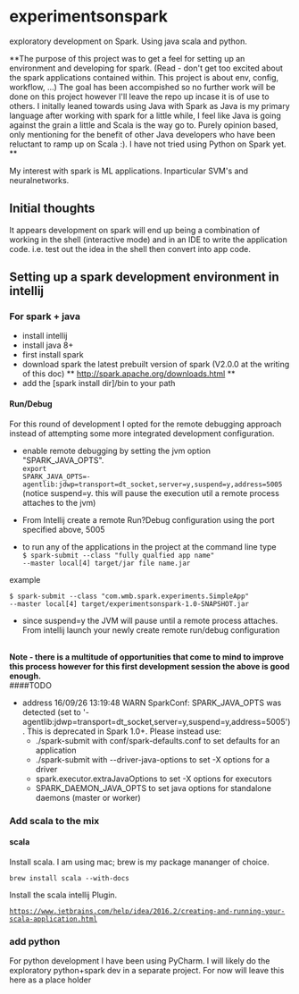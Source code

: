 # experimentsonspark
exploratory development on Spark. Using java scala and python.

**The purpose of this project was to get a feel for setting up an environment and developing for spark. (Read - don't get too excited about the spark applications contained within. This project is about env, config, workflow, ...)
The goal has been accompished so no further work will be done on this project however I'll leave the repo up incase it is of use to others. I initally leaned towards using Java with Spark as Java is my primary language after working with spark for a little while, I feel like Java is going against the grain a little and Scala is the way go to. Purely opinion based, only mentioning for the benefit of other Java developers who have been reluctant to ramp up on Scala :).
I have not tried using Python on Spark yet. 
**

My interest with spark is ML applications. Inparticular SVM's and neuralnetworks.

## Initial thoughts
It appears development on spark will end up being a combination of working in the shell (interactive mode) and in an IDE to write the application code. i.e. test out the idea in the shell then convert into app code.

## Setting up a spark development environment in intellij

### For spark + java
* install intellij
* install java 8+
* first install spark
* download spark the latest prebuilt version of spark (V2.0.0 at the writing of this doc)
** http://spark.apache.org/downloads.html **
* add the [spark install dir]/bin to your path

#### Run/Debug
For this round of development I opted for the remote debugging approach instead of attempting some 
more integrated development configuration. 

* enable remote debugging by setting the jvm option "SPARK_JAVA_OPTS". <br>
<code>export SPARK_JAVA_OPTS=-agentlib:jdwp=transport=dt_socket,server=y,suspend=y,address=5005</code>
<br>(notice suspend=y. this will pause the execution util a remote process attaches to the jvm)

* From Intellij create a remote Run?Debug configuration using the port specified above, 5005
* to run any of the applications in the project at the command line type <br>
<code>$ spark-submit --class "fully qualfied app name"  --master local[4] target/jar file name.jar</code> <br>

example<br>

<code>$ spark-submit --class "com.wmb.spark.experiments.SimpleApp"  --master local[4] target/experimentsonspark-1.0-SNAPSHOT.jar</code>

* since suspend=y the JVM will pause until a remote process attaches. From intellij launch your newly create remote run/debug configuration

<br><b>Note - there is a multitude of opportunities that come to mind to improve this process however for this first development session the above is good enough.</b>
<br>
####TODO
* address 
    16/09/26 13:19:48 WARN SparkConf: 
    SPARK_JAVA_OPTS was detected (set to '-agentlib:jdwp=transport=dt_socket,server=y,suspend=y,address=5005').
    This is deprecated in Spark 1.0+.
    Please instead use:
     - ./spark-submit with conf/spark-defaults.conf to set defaults for an application
     - ./spark-submit with --driver-java-options to set -X options for a driver
     - spark.executor.extraJavaOptions to set -X options for executors
     - SPARK_DAEMON_JAVA_OPTS to set java options for standalone daemons (master or worker)


### Add scala to the mix
#### scala
Install scala. I am using mac; brew is my package mananger of choice.  

<code>brew install scala --with-docs</code>
   
Install the scala intellij Plugin. 
   
<code>https://www.jetbrains.com/help/idea/2016.2/creating-and-running-your-scala-application.html</code>
 


### add python
For python development I have been using PyCharm. I will likely do the exploratory python+spark dev in a separate project.
For now will leave this here as a place holder  

